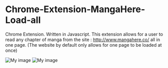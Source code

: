 # Chrome-Extension-MangaHere-Load-all
Chrome Extension.
Written in Javascript.
This extension allows for a user to read any chapter of manga from the site : http://www.mangahere.co/
all in one page. (The website by default only allows for one page to be loaded at once) 

![My image](http://i.imgur.com/oSS12BW.png?1)
![My image](http://i.imgur.com/w9bPWZM.png?1)
